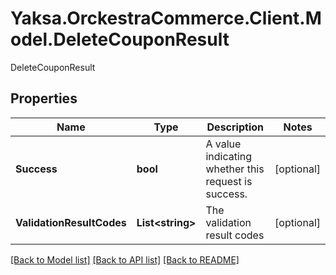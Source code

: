 # Yaksa.OrckestraCommerce.Client.Model.DeleteCouponResult
DeleteCouponResult

## Properties

Name | Type | Description | Notes
------------ | ------------- | ------------- | -------------
**Success** | **bool** | A value indicating whether this request is success. | [optional] 
**ValidationResultCodes** | **List&lt;string&gt;** | The validation result codes | [optional] 

[[Back to Model list]](../README.md#documentation-for-models) [[Back to API list]](../README.md#documentation-for-api-endpoints) [[Back to README]](../README.md)

